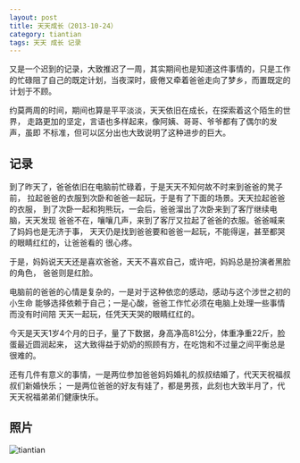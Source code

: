 ```yaml
---
layout: post
title: 天天成长（2013-10-24）
category: tiantian
tags: 天天 成长 记录
---
```


又是一个迟到的记录，大致推迟了一周，其实期间也是知道这件事情的，只是工作
的忙碌阻了自己的既定计划，当夜深时，疲倦又牵着爸爸走向了梦乡，而置既定的
计划于不顾。

约莫两周的时间，期间也算是平平淡淡，天天依旧在成长，在探索着这个陌生的世界，
走路更加的坚定，言语也多样起来，像阿姨、哥哥、爷爷都有了偶尔的发声，虽即
不标准，但可以区分出也大致说明了这种进步的巨大。

## 记录

到了昨天了，爸爸依旧在电脑前忙碌着，于是天天不知何故不时来到爸爸的凳子前，
拉起爸爸的衣服到次卧和爸爸一起玩，于是有了下面的场景。天天拉起爸爸的衣服，
到了次卧一起和狗熊玩，一会后，爸爸溜出了次卧来到了客厅继续电脑，天天发现
爸爸不在，嚷嚷几声，来到了客厅又拉起了爸爸的衣服。爸爸喊来了妈妈也是无济于事，
天天仍是找到爸爸要和爸爸一起玩，不能得逞，甚至都哭的眼睛红红的，让爸爸看的
很心疼。

于是，妈妈说天天还是喜欢爸爸，天天不喜欢自己，或许吧，妈妈总是扮演者黑脸的角色，
爸爸则是红脸。

电脑前的爸爸的心情是复杂的，一是对于这种依恋的感动，感动与这个涉世之初的小生命
能够选择依赖于自己；一是心酸，爸爸工作忙必须在电脑上处理一些事情而没有时间陪
天天一起玩，任凭天天哭的眼睛红红的。

今天是天天1岁4个月的日子，量了下数据，身高净高81公分，体重净重22斤，脸蛋最近圆润起来，
这大致得益于奶奶的照顾有方，在吃饱和不过量之间平衡总是很难的。

还有几件有意义的事情，一是两位参加爸爸妈妈婚礼的叔叔结婚了，代天天祝福叔叔们新婚快乐；
一是两位爸爸的好友有娃了，都是男孩，此刻也大致半月了，代天天祝福弟弟们健康快乐。

## 照片

![tiantian](/assets/images/tiantian20131024.jpg)

